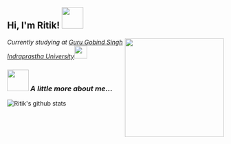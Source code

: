 <h2> Hi, I'm Ritik! <img src="https://media.giphy.com/media/mGcNjsfWAjY5AEZNw6/giphy.gif" width="50"></h2>

<img align='right' src="https://media.giphy.com/media/M9gbBd9nbDrOTu1Mqx/giphy.gif" width="230">

<p><em>Currently studying at <a href="http://www.ipu.ac.in/">Guru Gobind Singh Indraprastha University</a><img src="https://media.giphy.com/media/WUlplcMpOCEmTGBtBW/giphy.gif" width="30"> 
 
 ### <img src="https://media.giphy.com/media/VgCDAzcKvsR6OM0uWg/giphy.gif" width="50"> A little more about me...  
 
</em></p>




![Ritik's github stats](https://github-readme-stats.vercel.app/api?username=ritik307&show_icons=true&theme=radical)
